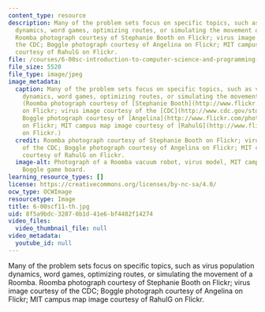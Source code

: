 ```yaml
---
content_type: resource
description: Many of the problem sets focus on specific topics, such as virus population
  dynamics, word games, optimizing routes, or simulating the movement of a Roomba.
  Roomba photograph courtesy of Stephanie Booth on Flickr; virus image courtesy of
  the CDC; Boggle photograph courtesy of Angelina on Flickr; MIT campus map image
  courtesy of RahulG on Flickr.
file: /courses/6-00sc-introduction-to-computer-science-and-programming-spring-2011/8f5a9bdc32870b1d41e6bf4482f14274_6-00scf11-th.jpg
file_size: 5520
file_type: image/jpeg
image_metadata:
  caption: Many of the problem sets focus on specific topics, such as virus population
    dynamics, word games, optimizing routes, or simulating the movement of a [Roomba](http://en.wikipedia.org/wiki/Roomba).
    (Roomba photograph courtesy of [Stephanie Booth](http://www.flickr.com/photos/bunny/802123646/)
    on Flickr; virus image courtesy of the [CDC](http://www.cdc.gov/std/hpv/stdfact-hpv-vaccine-hcp.htm);
    Boggle photograph courtesy of [Angelina](http://www.flickr.com/photos/angelinawb/258801158/)
    on Flickr; MIT campus map image courtesy of [RahulG](http://www.flickr.com/photos/rahulg/701257372/)
    on Flickr.)
  credit: Roomba photograph courtesy of Stephanie Booth on Flickr; virus image courtesy
    of the CDC; Boggle photograph courtesy of Angelina on Flickr; MIT campus map image
    courtesy of RahulG on Flickr.
  image-alt: Photograph of a Roomba vacuum robot, virus model, MIT campus map, and
    Boggle game board.
learning_resource_types: []
license: https://creativecommons.org/licenses/by-nc-sa/4.0/
ocw_type: OCWImage
resourcetype: Image
title: 6-00scf11-th.jpg
uid: 8f5a9bdc-3287-0b1d-41e6-bf4482f14274
video_files:
  video_thumbnail_file: null
video_metadata:
  youtube_id: null
---
```

Many of the problem sets focus on specific topics, such as virus population dynamics, word games, optimizing routes, or simulating the movement of a Roomba. Roomba photograph courtesy of Stephanie Booth on Flickr; virus image courtesy of the CDC; Boggle photograph courtesy of Angelina on Flickr; MIT campus map image courtesy of RahulG on Flickr.